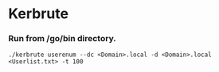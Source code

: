 # Kerbrute

### Run from /go/bin directory.
```
./kerbrute userenum --dc <Domain>.local -d <Domain>.local <Userlist.txt> -t 100
```
